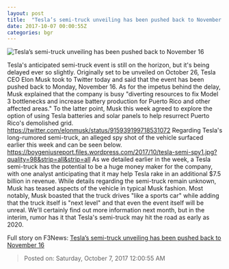 ```yaml
---
layout: post
title:  "Tesla’s semi-truck unveiling has been pushed back to November 16"
date: 2017-10-07 00:00:55Z
categories: bgr
---
```


![Tesla’s semi-truck unveiling has been pushed back to November 16](https://boygeniusreport.files.wordpress.com/2017/04/tesla-semi-truck.jpg?quality=98&strip=all)

Tesla's anticipated semi-truck event is still on the horizon, but it's being delayed ever so slightly. Originally set to be unveiled on October 26, Tesla CEO Elon Musk took to Twitter today and said that the event has been pushed back to Monday, November 16. As for the impetus behind the delay, Musk explained that the company is busy "diverting resources to fix Model 3 bottlenecks and increase battery production for Puerto Rico and other affected areas." To the latter point, Musk this week agreed to explore the option of using Tesla batteries and solar panels to help resurrect Puerto Rico's demolished grid. https://twitter.com/elonmusk/status/915939199718531072 Regarding Tesla's long-rumored semi-truck, an alleged spy shot of the vehicle surfaced earlier this week and can be seen below. https://boygeniusreport.files.wordpress.com/2017/10/tesla-semi-spy1.jpg?quality=98&strip=all&strip=all As we detailed earlier in the week, a Tesla semi-truck has the potential to be a huge money maker for the company, with one analyst anticipating that it may help Tesla rake in an additional $7.5 billion in revenue. While details regarding the semi-truck remain unknown, Musk has teased aspects of the vehicle in typical Musk fashion. Most notably, Musk boasted that the truck drives "like a sports car" while adding that the truck itself is "next level" and that even the event itself will be unreal. We'll certainly find out more information next month, but in the interim, rumor has it that Tesla's semi-truck may hit the road as early as 2020.


Full story on F3News: [Tesla’s semi-truck unveiling has been pushed back to November 16](http://www.f3nws.com/n/kshk2G)

> Posted on: Saturday, October 7, 2017 12:00:55 AM
